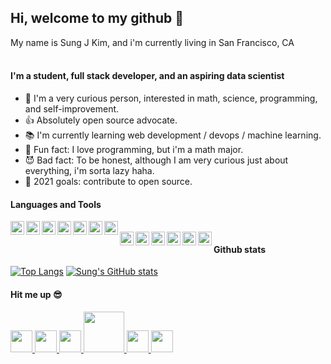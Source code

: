 
## Hi, welcome to my github 👋
My name is Sung J Kim, and i'm currently living in San Francisco, CA
<br/>
<br/>

#### I'm a student, full stack developer, and an aspiring data scientist
- 🤔 I'm a very curious person, interested in math, science, programming, and self-improvement.
- 👍 Absolutely open source advocate.
- 📚 I'm currently learning web development / devops / machine learning.
- 🤣 Fun fact: I love programming, but i'm a math major.
- 😈 Bad fact: To be honest, although I am very curious just about everything, i'm sorta lazy haha.
- 🥅 2021 goals: contribute to open source.

#### Languages and Tools
<a>
<img align="left" width="22px" src="https://img.icons8.com/color/48/000000/html-5--v1.png"/>
</a>
<a>
<img align="left" width="22px" src="https://img.icons8.com/color/48/000000/css3.png"/>
</a>
<a>
<img align="left" width="22px" src="https://img.icons8.com/color/48/000000/javascript--v1.png"/>
</a>
<a>
<img align="left" width="22px" src="https://img.icons8.com/color/48/000000/console.png"/>
</a>
<a>
<img align="left" width="22px" src="https://img.icons8.com/color/48/000000/golang.png"/>
</a>
<a>
<img align="left" width="22px" src="https://img.icons8.com/color/48/000000/python--v1.png"/>
</a>
<a>
<img align="left" width="22px" src="https://img.icons8.com/color/48/000000/haskell.png"/>
</a>
<br/>

<img align="left" width="22px" src="https://img.icons8.com/color/48/000000/git.png"/>
<img align="left" width="22px" src="https://img.icons8.com/color/48/000000/react-native.png"/>
<img align="left" width="22px" src="https://img.icons8.com/color/48/000000/postgreesql.png"/>
<img align="left" width="22px" src="https://img.icons8.com/color/48/000000/docker.png"/>
<img align="left" width="22px" src="https://img.icons8.com/color/48/000000/kubernetes.png"/>
<img align="left" width="22px" src="https://img.icons8.com/color/48/000000/amazon-web-services.png"/>

#### Github stats
[![Top Langs](https://github-readme-stats.vercel.app/api/top-langs/?username=SungJKK&exclude_repo=dotfiles&theme=nightowl)](https://github.com/anuraghazra/github-readme-stats)
[![Sung's GitHub stats](https://github-readme-stats.vercel.app/api?username=SungJKK&show_icons=true&theme=nightowl)](https://github.com/anuraghazra/github-readme-stats)

#### Hit me up 😎
<a href="https://www.instagram.com/sung.j_kim/" target="_blank">
<img width="35px" src="https://img.icons8.com/color/48/000000/instagram-new--v1.png"/>
</a> 
<a href="https://twitter.com/SungJKim7" target="_blank">
<img width="35px" src="https://img.icons8.com/color/48/000000/twitter--v1.png"/>
</a> 
<a href="https://github.com/SungJKK" target="_blank">
<img width="35px" src="https://img.icons8.com/color/48/000000/github--v1.png"/>
</a> 
<a href="https://www.kaggle.com/skim98" target="_blank">
<img width="65px" src="https://www.vectorlogo.zone/logos/kaggle/kaggle-ar21.svg" />
</a>
<a href="https://stackoverflow.com/users/15509129/01penguin" target="_blank">
<img width="35px" src="https://img.icons8.com/color/48/000000/stackoverflow.png"/>
</a>
<a href="https://www.linkedin.com/in/sung-kim-667953185/" target="_blank">
<img width="35px" src="https://img.icons8.com/color/48/000000/linkedin.png"/>
</a> 

